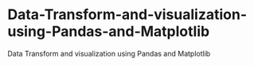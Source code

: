# Data-Transform-and-visualization-using-Pandas-and-Matplotlib
Data Transform and visualization using Pandas and Matplotlib
